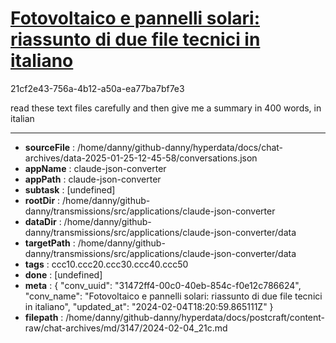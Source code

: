 # [Fotovoltaico e pannelli solari: riassunto di due file tecnici in italiano](https://claude.ai/chat/31472ff4-00c0-40eb-854c-f0e12c786624)

21cf2e43-756a-4b12-a50a-ea77ba7bf7e3

read these text files carefully and then give me a summary in 400 words, in italian

---

* **sourceFile** : /home/danny/github-danny/hyperdata/docs/chat-archives/data-2025-01-25-12-45-58/conversations.json
* **appName** : claude-json-converter
* **appPath** : claude-json-converter
* **subtask** : [undefined]
* **rootDir** : /home/danny/github-danny/transmissions/src/applications/claude-json-converter
* **dataDir** : /home/danny/github-danny/transmissions/src/applications/claude-json-converter/data
* **targetPath** : /home/danny/github-danny/transmissions/src/applications/claude-json-converter/data
* **tags** : ccc10.ccc20.ccc30.ccc40.ccc50
* **done** : [undefined]
* **meta** : {
  "conv_uuid": "31472ff4-00c0-40eb-854c-f0e12c786624",
  "conv_name": "Fotovoltaico e pannelli solari: riassunto di due file tecnici in italiano",
  "updated_at": "2024-02-04T18:20:59.865111Z"
}
* **filepath** : /home/danny/github-danny/hyperdata/docs/postcraft/content-raw/chat-archives/md/3147/2024-02-04_21c.md
